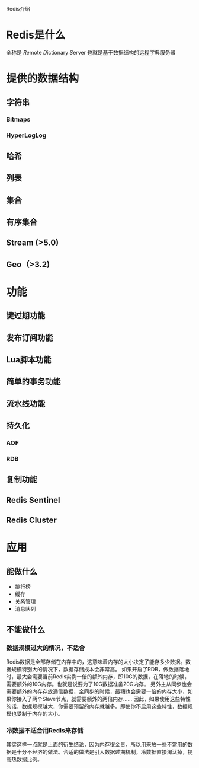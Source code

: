 Redis介绍

# Redis是什么
全称是 *Re*mote *D*ictionary *S*erver
也就是基于数据结构的远程字典服务器

# 提供的数据结构
## 字符串
### Bitmaps
### HyperLogLog

## 哈希

## 列表

## 集合

## 有序集合

## Stream (>5.0)

## Geo（>3.2)

# 功能
## 键过期功能

## 发布订阅功能

## Lua脚本功能

## 简单的事务功能

## 流水线功能

## 持久化
### AOF
### RDB

## 复制功能

## Redis Sentinel

## Redis Cluster

# 应用
## 能做什么
- 排行榜
- 缓存
- 关系管理
- 消息队列

## 不能做什么
### 数据规模过大的情况，不适合
Redis数据是全部存储在内存中的，这意味着内存的大小决定了能存多少数据。数据规模特别大的情况下，数据存储成本会非常高。
如果开启了RDB，做数据落地时，最大会需要当前Redis实例一倍的额外内存，即10G的数据，在落地的时候，需要额外的10G内存。也就是说要为了10G数据准备20G内存。
另外主从同步也会需要额外的内存存放通信数据，全同步的时候，最糟也会需要一倍的内存大小，如果你接入了两个Slave节点，就需要额外的两倍内存……
因此，如果使用这些特性的话，数据规模越大，你需要预留的内存就越多。即使你不启用这些特性，数据规模也受制于内存的大小。

### 冷数据不适合用Redis来存储
其实这样一点就是上面的衍生结论，因为内存很金贵，所以用来放一些不常用的数据是十分不经济的做法。合适的做法是引入数据过期机制，冷数据直接淘汰掉，提高热数据比例。
